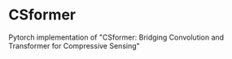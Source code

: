 # CSformer
Pytorch implementation of "CSformer: Bridging Convolution and Transformer for Compressive Sensing" 
